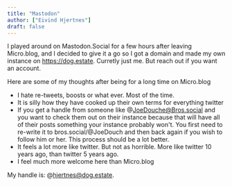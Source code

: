 ```yaml
---
title: "Mastodon"
author: ["Eivind Hjertnes"]
draft: false
---
```


I played around on Mastodon.Social for a few hours after leaving Micro.blog, and I decided to give it a go so I got a domain and made my own instance on <https://dog.estate>. Curretly just me. But reach out if you want an account.

Here are some of my thoughts after being for a long time on Micro.blog

-   I hate re-tweets, boosts or what ever. Most of the time.
-   It is silly how they have cooked up their own terms for everything twitter
-   If you get a handle from someone like @JoeDouche@Bros.social and you want to check them out on their instance because that will have all of their posts something your instance probably won't. You first need to re-write it to bros.social/@JoeDouch and then back again if you wish to follow him or her. This process should be a lot better.
-   It feels a lot more like twitter. But not as horrible. More like twitter 10 years ago, than twitter 5 years ago.
-   I feel much more welcome here than Micro.blog

My handle is: @hjertnes@dog.estate.
